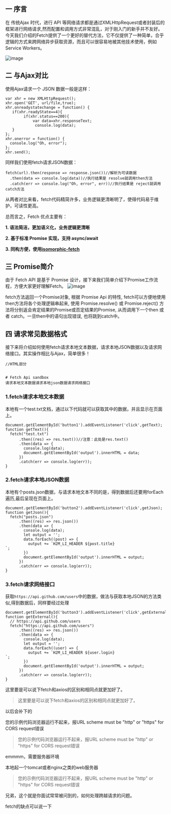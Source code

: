## 一 序言

在 传统Ajax 时代，进行 API 等网络请求都是通过XMLHttpRequest或者封装后的框架进行网络请求,然而配置和调用方式非常混乱，对于刚入门的新手并不友好。今天我们介绍的Fetch提供了一个更好的替代方法，它不仅提供了一种简单，合乎逻辑的方式来跨网络异步获取资源，而且可以很容易地被其他技术使用，例如 Service Workers。

![image](https://camo.githubusercontent.com/c4803db216feb74e1fc86466a3d19b5b1ef4a28c/68747470733a2f2f757365722d676f6c642d63646e2e786974752e696f2f323031382f362f31322f313633656639633230363765323563303f773d3130393126683d34393426663d706e6726733d3531333838)

## 二 与Ajax对比

使用Ajax请求一个 JSON 数据一般是这样：

    var xhr = new XMLHttpRequest();
    xhr.open('GET', url/file,true);
    xhr.onreadystatechange = function() {
       if(xhr.readyState==4){
            if(xhr.status==200){
                var data=xhr.responseText;
                 console.log(data);
       }
    };
    xhr.onerror = function() {
      console.log("Oh, error");
    };
    xhr.send();
    

同样我们使用fetch请求JSON数据：

    fetch(url).then(response => response.json())//解析为可读数据
      .then(data => console.log(data))//执行结果是 resolve就调用then方法
      .catch(err => console.log("Oh, error", err))//执行结果是 reject就调用catch方法
    

从两者对比来看，fetch代码精简许多，业务逻辑更清晰明了，使得代码易于维护，可读性更高。

总而言之，Fetch 优点主要有：

**1. 语法简洁，更加语义化，业务逻辑更清晰**

**2.  基于标准 Promise 实现，支持 async/await**

**3.  同构方便，使用[isomorphic-fetch](https://github.com/matthew-andrews/isomorphic-fetch)**

## 三 Promise简介

由于 Fetch API 是基于 Promise 设计，接下来我们简单介绍下Promise工作流程，方便大家更好理解Fetch。
![image](https://camo.githubusercontent.com/b775695cb64d804c667cf476b1e0d54fcf41e6b5/68747470733a2f2f757365722d676f6c642d63646e2e786974752e696f2f323031382f362f31322f313633656639633230363837346230613f773d39353026683d35333226663d706e6726733d3931393236)

fetch方法返回一个Promise对象, 根据 Promise Api 的特性, fetch可以方便地使用then方法将各个处理逻辑串起来, 使用 Promise.resolve() 或 Promise.reject() 方法将分别返会肯定结果的Promise或否定结果的Promise, 从而调用下一个then 或者 catch。一旦then中的语句出现错误, 也将跳到catch中。

## 四 请求常见数据格式

接下来将介绍如何使用fetch请求本地文本数据，请求本地JSON数据以及请求网络接口。其实操作相比与Ajax，简单很多！

    //HTML部分
      
    
    # Fetch Api sandbox
    请求本地文本数据请求本地json数据请求网络接口
    
    
    

### 1.fetch请求本地文本数据

本地有一个test.txt文档，通过以下代码就可以获取其中的数据，并且显示在页面上。

    document.getElementById('button1').addEventListener('click',getText);
    function getText(){
      fetch("test.txt")
          .then((res) => res.text())//注意：此处是res.text()
          .then(data => {
            console.log(data);
            document.getElementById('output').innerHTML = data;
          })
          .catch(err => console.log(err));
    }
    

### 2.fetch请求本地JSON数据

本地有个posts.json数据，与请求本地文本不同的是，得到数据后还要用forEach遍历,最后呈现在页面上。

    document.getElementById('button2').addEventListener('click',getJson);
    function getJson(){
      fetch("posts.json")
          .then((res) => res.json())
          .then(data => {
            console.log(data);
            let output = '';
            data.forEach((post) => {
              output += `H2M_LI_HEADER ${post.title}
    `;
            })
            document.getElementById('output').innerHTML = output;
          })
          .catch(err => console.log(err));
    }
    

### 3.fetch请求网络接口

获取`https://api.github.com/users`中的数据，做法与获取本地JSON的方法类似,得到数据后，同样要经过处理

    document.getElementById('button3').addEventListener('click',getExternal);
    function getExternal(){
      // https://api.github.com/users
      fetch("https://api.github.com/users")
          .then((res) => res.json())
          .then(data => {
            console.log(data);
            let output = '';
            data.forEach((user) => {
              output += `H2M_LI_HEADER ${user.login}
    `;
            })
            document.getElementById('output').innerHTML = output;
          })
          .catch(err => console.log(err));
    }
    

这里要是可以说下fetch和axios的区别和相同点就更加好了。

> 这里要是可以说下fetch和axios的区别和相同点就更加好了。

以后会补下的

您的示例代码浏览器运行不起来，报URL scheme must be "http" or "https" for CORS request错误

> 您的示例代码浏览器运行不起来，报URL scheme must be "http" or "https" for CORS request错误

emmmm，需要服务器环境

本地起一个tomcat或者nginx之类的web服务器

> 您的示例代码浏览器运行不起来，报URL scheme must be "http" or "https" for CORS request错误

兄弟，这个就是你面试常常被问到的，如何处理跨越请求的问题。

fetch的缺点可以说一下
